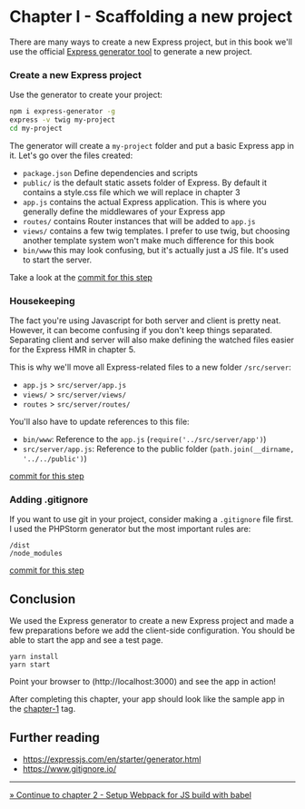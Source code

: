 # Chapter I - Scaffolding a new project

There are many ways to create a new Express project, but in this book we'll use the official
 [Express generator tool](https://expressjs.com/en/starter/generator.html) to generate a new project.
 
### Create a new Express project

Use the generator to create your project:

```bash
npm i express-generator -g
express -v twig my-project
cd my-project
```

The generator will create a `my-project` folder and put a basic Express app in it. Let's go over the files created:

- `package.json` Define dependencies and scripts
- `public/` is the default static assets folder of Express. By default it contains a style.css file which we will replace in chapter 3
- `app.js` contains the actual Express application. This is where you generally define the middlewares of your Express app
- `routes/` contains Router instances that will be added to `app.js`
- `views/` contains a few twig templates. I prefer to use twig, but choosing another template system won't make much difference for this book
- `bin/www` this may look confusing, but it's actually just a JS file. It's used to start the server.

Take a look at the [commit for this step](https://github.com/express-webpack-ultimate-guide/sample/commit/9268371229c671d773e675ba5372edfaf6df6074)

### Housekeeping

The fact you're using Javascript for both server and client is pretty neat. However, it can become confusing if you
 don't keep things separated. Separating client and server will also make defining the watched files easier for the
  Express HMR in chapter 5.
  
This is why we'll move all Express-related files to a new folder `/src/server`:

- `app.js` > `src/server/app.js`
- `views/` > `src/server/views/`
- `routes` > `src/server/routes/`

You'll also have to update references to this file:

- `bin/www`: Reference to the `app.js` (`require('../src/server/app')`)
- `src/server/app.js`: Reference to the public folder (`path.join(__dirname, '../../public')`)

[commit for this step](https://github.com/express-webpack-ultimate-guide/sample/commit/85714693f0b293d7b1c4b521c65d69f7e84cf3a1)

### Adding .gitignore

If you want to use git in your project, consider making a `.gitignore` file first. I used the PHPStorm generator but
the most important rules are:

```ignore
/dist
/node_modules
```

[commit for this step](https://github.com/express-webpack-ultimate-guide/sample/commit/31a14e20d90f1817d35fbc2b70238bf400a592c8)

## Conclusion

We used the Express generator to create a new Express project and made a few preparations before we add the client-side
configuration. You should be able to start the app and see a test page.

```
yarn install
yarn start
```

Point your browser to (http://localhost:3000) and see the app in action!

After completing this chapter, your app should look like the sample app in the
 [chapter-1](https://github.com/express-webpack-ultimate-guide/sample/tree/chapter-1) tag.

## Further reading
- https://expressjs.com/en/starter/generator.html
- https://www.gitignore.io/

----
[» Continue to chapter 2 - Setup Webpack for JS build with babel](/2-setup-webpack-build-with-babel)
